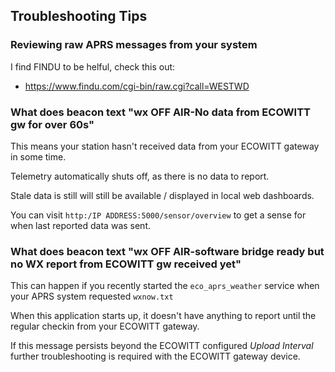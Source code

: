 
## Troubleshooting Tips

### Reviewing raw APRS messages from your system

I find FINDU to be helful, check this out:

* https://www.findu.com/cgi-bin/raw.cgi?call=WESTWD

### What does beacon text "wx OFF AIR-No data from ECOWITT gw for over 60s"

This means your station hasn't received data from your ECOWITT gateway in some time.

Telemetry automatically shuts off, as there is no data to report.

Stale data is still will still be available / displayed in local web dashboards.

You can visit `http:/IP ADDRESS:5000/sensor/overview` to get a sense for when last reported data was sent.


### What does beacon text "wx OFF AIR-software bridge ready but no WX report from ECOWITT gw received yet"

This can happen if you recently started the `eco_aprs_weather` service when your APRS system requested `wxnow.txt`

When this application starts up, it doesn't have anything to report until the regular checkin from your ECOWITT gateway.

If this message persists beyond the ECOWITT configured *Upload Interval* further troubleshooting is required with the ECOWITT gateway device.

